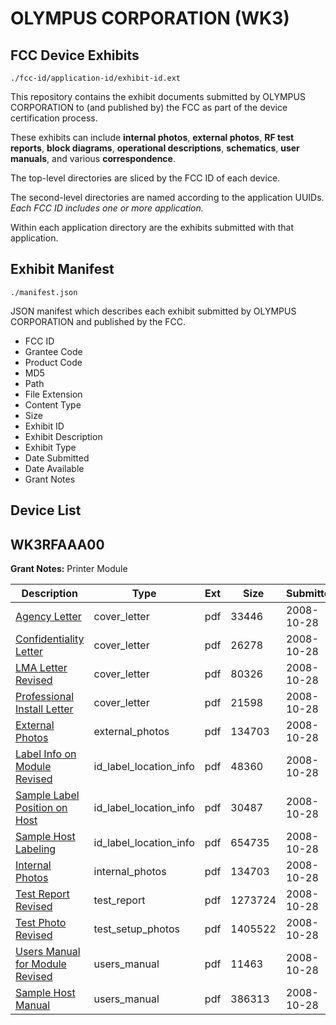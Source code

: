 # OLYMPUS CORPORATION (WK3)
## FCC Device Exhibits

```
./fcc-id/application-id/exhibit-id.ext
```

This repository contains the exhibit documents submitted by OLYMPUS CORPORATION to (and published by) the FCC as part of the device certification process.

These exhibits can include **internal photos**, **external photos**, **RF test reports**, **block diagrams**, **operational descriptions**, **schematics**, **user manuals**, and various **correspondence**.

The top-level directories are sliced by the FCC ID of each device.

The second-level directories are named according to the application UUIDs. *Each FCC ID includes one or more application.*

Within each application directory are the exhibits submitted with that application. 

## Exhibit Manifest

```
./manifest.json
```

JSON manifest which describes each exhibit submitted by OLYMPUS CORPORATION and published by the FCC.

- FCC ID
- Grantee Code
- Product Code
- MD5
- Path
- File Extension
- Content Type
- Size
- Exhibit ID
- Exhibit Description
- Exhibit Type
- Date Submitted
- Date Available
- Grant Notes

## Device List
## WK3RFAAA00
**Grant Notes:** Printer Module

| Description | Type | Ext | Size | Submitted | Available |
| ----------- | ---- | --- | ---- | --------- | --------- |
| [Agency Letter](WK3RFAAA00/26fbe20f1333fb178c61be0543f6636e/1022218.pdf) | cover_letter | pdf | 33446 | 2008-10-28 | 2008-10-28 |
| [Confidentiality Letter](WK3RFAAA00/26fbe20f1333fb178c61be0543f6636e/1022219.pdf) | cover_letter | pdf | 26278 | 2008-10-28 | 2008-10-28 |
| [LMA Letter Revised](WK3RFAAA00/26fbe20f1333fb178c61be0543f6636e/1022220.pdf) | cover_letter | pdf | 80326 | 2008-10-28 | 2008-10-28 |
| [Professional Install Letter](WK3RFAAA00/26fbe20f1333fb178c61be0543f6636e/1022221.pdf) | cover_letter | pdf | 21598 | 2008-10-28 | 2008-10-28 |
| [External Photos](WK3RFAAA00/26fbe20f1333fb178c61be0543f6636e/1022223.pdf) | external_photos | pdf | 134703 | 2008-10-28 | 2008-10-28 |
| [Label Info on Module Revised](WK3RFAAA00/26fbe20f1333fb178c61be0543f6636e/1022224.pdf) | id_label_location_info | pdf | 48360 | 2008-10-28 | 2008-10-28 |
| [Sample Label Position on Host](WK3RFAAA00/26fbe20f1333fb178c61be0543f6636e/1022225.pdf) | id_label_location_info | pdf | 30487 | 2008-10-28 | 2008-10-28 |
| [Sample Host Labeling](WK3RFAAA00/26fbe20f1333fb178c61be0543f6636e/1022226.pdf) | id_label_location_info | pdf | 654735 | 2008-10-28 | 2008-10-28 |
| [Internal Photos](WK3RFAAA00/26fbe20f1333fb178c61be0543f6636e/1022223.pdf) | internal_photos | pdf | 134703 | 2008-10-28 | 2008-10-28 |
| [Test Report Revised](WK3RFAAA00/26fbe20f1333fb178c61be0543f6636e/1022255.pdf) | test_report | pdf | 1273724 | 2008-10-28 | 2008-10-28 |
| [Test Photo Revised](WK3RFAAA00/26fbe20f1333fb178c61be0543f6636e/1022256.pdf) | test_setup_photos | pdf | 1405522 | 2008-10-28 | 2008-10-28 |
| [Users Manual for Module Revised](WK3RFAAA00/26fbe20f1333fb178c61be0543f6636e/1022257.pdf) | users_manual | pdf | 11463 | 2008-10-28 | 2008-10-28 |
| [Sample Host Manual](WK3RFAAA00/26fbe20f1333fb178c61be0543f6636e/1022258.pdf) | users_manual | pdf | 386313 | 2008-10-28 | 2008-10-28 |
